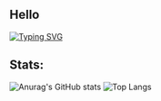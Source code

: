 ## Hello
[![Typing SVG](https://readme-typing-svg.demolab.com/?lines=Hi%2C+I%27m+Right+Hand+Man;I+do+programming+for+fun)](https://git.io/typing-svg)
## Stats:
![Anurag's GitHub stats](https://github-readme-stats.vercel.app/api?username=Raik176&show_icons=true&theme=transparent)
![Top Langs](https://github-readme-stats.vercel.app/api/top-langs/?username=Raik176&size_weight=0.5&count_weight=0.5&layout=pie)
